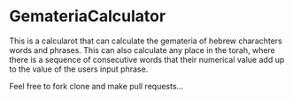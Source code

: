 # GemateriaCalculator
This is a calcularot that can calculate the gemateria of hebrew charachters words and phrases.
This can also calculate any place in the torah, where there is a sequence of consecutive words that their numerical value add up to the value of the users input phrase.

Feel free to fork clone and make pull requests...
